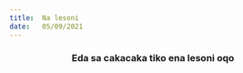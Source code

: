 ```yaml
---
title:  Na lesoni
date:   05/09/2021
---
```


### <center>Eda sa cakacaka tiko ena lesoni oqo</center>